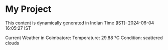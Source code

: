 # My Project

This content is dynamically generated in Indian Time (IST): 2024-06-04 16:05:27 IST


Current Weather in Coimbatore:
Temperature: 29.88 °C
Condition: scattered clouds
